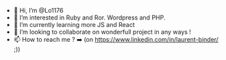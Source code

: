 - 👋  Hi, I’m @Lo1176
- 👀  I’m interested in Ruby and Ror. Wordpress and PHP.
- 🌱  I’m currently learning more JS and React
- 💞️  I’m looking to collaborate on wonderfull project in any ways !
- 📫  How to reach me ? ➡️ (on https://www.linkedin.com/in/laurent-binder/ ;))

<!---
Lo1176/Lo1176 is a ✨ special ✨ repository because its `README.md` (this file) appears on your GitHub profile.
You can click the Preview link to take a look at your changes.
--->
